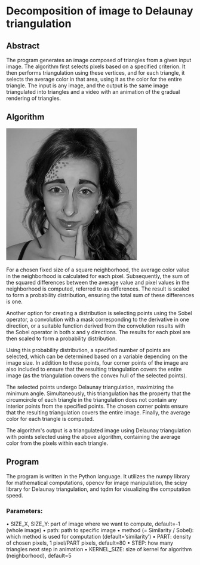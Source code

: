 # Decomposition of image to Delaunay triangulation


## Abstract

The program generates an image composed of triangles from a given input image. The algorithm first selects pixels based on a specified criterion. It then performs triangulation using these vertices, and for each triangle, it selects the average color in that area, using it as the color for the entire triangle. The input is any image, and the output is the same image triangulated into triangles and a video with an animation of the gradual rendering of triangles.

## Algorithm

<img src="images/adel.png" width="350" title="Adel triangles">

For a chosen fixed size of a square neighborhood, the average color value in the neighborhood is calculated for each pixel. Subsequently, the sum of the squared differences between the average value and pixel values in the neighborhood is computed, referred to as differences. The result is scaled to form a probability distribution, ensuring the total sum of these differences is one.

Another option for creating a distribution is selecting points using the Sobel operator, a convolution with a mask corresponding to the derivative in one direction, or a suitable function derived from the convolution results with the Sobel operator in both x and y directions. The results for each pixel are then scaled to form a probability distribution.

Using this probability distribution, a specified number of points are selected, which can be determined based on a variable depending on the image size. In addition to these points, four corner points of the image are also included to ensure that the resulting triangulation covers the entire image (as the triangulation covers the convex hull of the selected points).

The selected points undergo Delaunay triangulation, maximizing the minimum angle. Simultaneously, this triangulation has the property that the circumcircle of each triangle in the triangulation does not contain any interior points from the specified points. The chosen corner points ensure that the resulting triangulation covers the entire image. Finally, the average color for each triangle is computed.

The algorithm's output is a triangulated image using Delaunay triangulation with points selected using the above algorithm, containing the average color from the pixels within each triangle.

## Program

The program is written in the Python language. It utilizes the numpy library for mathematical computations, opencv for image manipulation, the scipy library for Delaunay triangulation, and tqdm for visualizing the computation speed.

### Parameters:

• SIZE_X, SIZE_Y: part of image where we want to compute, default=-1 (whole image)
• path: path to specific image
• method (= Similarity / Sobel): which method is used for computation (default=’similarity’)
• PART: density of chosen pixels, 1 pixel/PART pixels, default=80
• STEP: how many triangles next step in animation
• KERNEL_SIZE: size of kernel for algorithm (neighborhood), default=5
